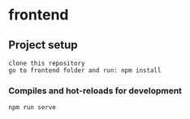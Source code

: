 # frontend

## Project setup
```
clone this repository
go to frontend folder and run: npm install
```

### Compiles and hot-reloads for development
```
npm run serve
```